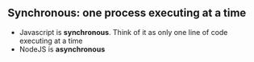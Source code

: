 ## Synchronous: one process executing at a time

* Javascript is **synchronous**. Think of it as only one line of code executing at a time
* NodeJS is **asynchronous**
